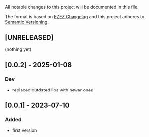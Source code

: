 All notable changes to this project will be documented in this file.

The format is based on [EZEZ Changelog](https://ezez.dev/changelog/)
and this project adheres to [Semantic Versioning](http://semver.org/spec/v2.0.0.html).

## [UNRELEASED]
(nothing yet)

## [0.0.2] - 2025-01-08
### Dev
- replaced outdated libs with newer ones

## [0.0.1] - 2023-07-10
### Added
- first version
